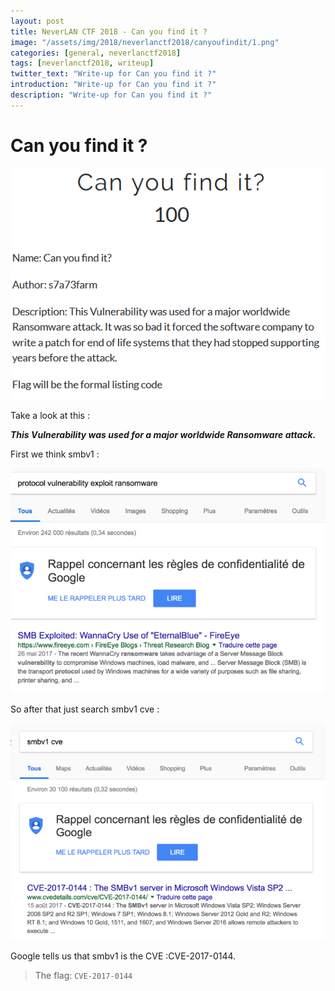 ```yaml
---
layout: post
title: NeverLAN CTF 2018 - Can you find it ?
image: "/assets/img/2018/neverlanctf2018/canyoufindit/1.png"
categories: [general, neverlanctf2018]
tags: [neverlanctf2018, writeup]
twitter_text: "Write-up for Can you find it ?"
introduction: "Write-up for Can you find it ?"
description: "Write-up for Can you find it ?"
---
```



# Can you find it ?

![](/assets/img/2018/neverlanctf2018/canyoufindit/1.png)

Take a look at this :

**_This Vulnerability was used for a major worldwide Ransomware attack._**

First we think smbv1 :

![](/assets/img/2018/neverlanctf2018/canyoufindit/2.png)

So after that just search smbv1 cve :

![](/assets/img/2018/neverlanctf2018/canyoufindit/3.png)

Google tells us that smbv1 is the CVE :CVE-2017-0144.

> The flag: ```CVE-2017-0144```